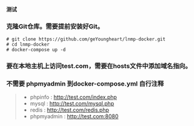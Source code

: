 
#### 测试

### 克隆Git仓库。需要提前安装好Git。
```linux
# git clone https://github.com/geYoungheart/lnmp-docker.git
# cd lnmp-docker
# docker-compose up -d

```

### 要在本地主机上访问test.com，需要在hosts文件中添加域名指向。
### 不需要 phpmyadmin 到docker-compose.yml 自行注释
> * phpinfo : http://test.com/index.php
> * mysql : http://test.com/mysql.php
> * redis : http://test.com/redis.php
> * phpmyadmin : http://test.com:8080

